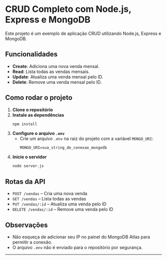 # CRUD Completo com Node.js, Express e MongoDB

Este projeto é um exemplo de aplicação CRUD utilizando Node.js, Express e MongoDB.

## Funcionalidades

- **Create**: Adiciona uma nova venda mensal.
- **Read**: Lista todas as vendas mensais.
- **Update**: Atualiza uma venda mensal pelo ID.
- **Delete**: Remove uma venda mensal pelo ID.

## Como rodar o projeto

1. **Clone o repositório**
2. **Instale as dependências**
   ```bash
   npm install
   ```
3. **Configure o arquivo `.env`**
   - Crie um arquivo `.env` na raiz do projeto com a variável `MONGO_URI`:
     ```
     MONGO_URI=sua_string_de_conexao_mongodb
     ```
4. **Inicie o servidor**
   ```bash
   node server.js
   ```

## Rotas da API

- `POST /vendas` – Cria uma nova venda
- `GET /vendas` – Lista todas as vendas
- `PUT /vendas/:id` – Atualiza uma venda pelo ID
- `DELETE /vendas/:id` – Remove uma venda pelo ID

## Observações

- Não esqueça de adicionar seu IP no painel do MongoDB Atlas para permitir a conexão.
- O arquivo `.env` não é enviado para o repositório por segurança.

---
